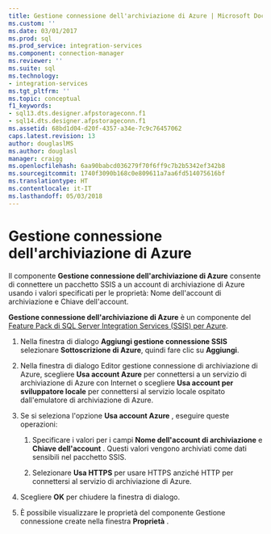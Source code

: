 ```yaml
---
title: Gestione connessione dell'archiviazione di Azure | Microsoft Docs
ms.custom: ''
ms.date: 03/01/2017
ms.prod: sql
ms.prod_service: integration-services
ms.component: connection-manager
ms.reviewer: ''
ms.suite: sql
ms.technology:
- integration-services
ms.tgt_pltfrm: ''
ms.topic: conceptual
f1_keywords:
- sql13.dts.designer.afpstorageconn.f1
- sql14.dts.designer.afpstorageconn.f1
ms.assetid: 68bd1d04-d20f-4357-a34e-7c9c76457062
caps.latest.revision: 13
author: douglaslMS
ms.author: douglasl
manager: craigg
ms.openlocfilehash: 6aa90babcd036279f70f6ff9c7b2b5342ef342b8
ms.sourcegitcommit: 1740f3090b168c0e809611a7aa6fd514075616bf
ms.translationtype: HT
ms.contentlocale: it-IT
ms.lasthandoff: 05/03/2018
---
```

# <a name="azure-storage-connection-manager"></a>Gestione connessione dell'archiviazione di Azure
  Il componente **Gestione connessione dell'archiviazione di Azure** consente di connettere un pacchetto SSIS a un account di archiviazione di Azure usando i valori specificati per le proprietà: Nome dell'account di archiviazione e Chiave dell'account.  
   
 **Gestione connessione dell'archiviazione di Azure** è un componente del [Feature Pack di SQL Server Integration Services (SSIS) per Azure](../../integration-services/azure-feature-pack-for-integration-services-ssis.md). 
  
1.  Nella finestra di dialogo **Aggiungi gestione connessione SSIS** selezionare **Sottoscrizione di Azure**, quindi fare clic su **Aggiungi**.  
  
2.  Nella finestra di dialogo Editor gestione connessione di archiviazione di Azure, scegliere **Usa account Azure** per connettersi a un servizio di archiviazione di Azure con Internet o scegliere **Usa account per sviluppatore locale** per connettersi al servizio locale ospitato dall'emulatore di archiviazione di Azure.  
  
3.  Se si seleziona l'opzione **Usa account Azure** , eseguire queste operazioni:  
  
    1.  Specificare i valori per i campi **Nome dell'account di archiviazione** e **Chiave dell'account** . Questi valori vengono archiviati come dati sensibili nel pacchetto SSIS.  
  
    2.  Selezionare **Usa HTTPS** per usare HTTPS anziché HTTP per connettersi al servizio di archiviazione di Azure.  
  
4.  Scegliere **OK** per chiudere la finestra di dialogo.  
  
5.  È possibile visualizzare le proprietà del componente Gestione connessione create nella finestra **Proprietà** .  
  
  
